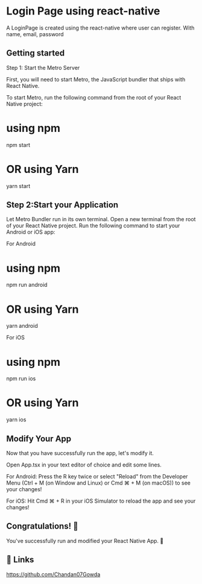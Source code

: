 
# Login Page using react-native


A LoginPage is created using the react-native where user can register. With name, email, password 


## Getting started
Step 1: Start the Metro Server

First, you will need to start Metro, the JavaScript bundler that ships with React Native.

To start Metro, run the following command from the root of your React Native project:

# using npm
npm start

# OR using Yarn
yarn start
## Step 2:Start your Application

Let Metro Bundler run in its own terminal. Open a new terminal from the root of your React Native project. Run the following command to start your Android or iOS app:

For Android
# using npm
npm run android

# OR using Yarn
yarn android

For iOS

# using npm
npm run ios

# OR using Yarn
yarn ios
## Modify Your App

Now that you have successfully run the app, let's modify it.

Open App.tsx in your text editor of choice and edit some lines.

For Android: Press the R key twice or select "Reload" from the Developer Menu (Ctrl + M (on Window and Linux) or Cmd ⌘ + M (on macOS)) to see your changes!

For iOS: Hit Cmd ⌘ + R in your iOS Simulator to reload the app and see your changes!
## Congratulations! 🎉

You've successfully run and modified your React Native App. 🥳
## 🔗 Links
https://github.com/Chandan07Gowda

